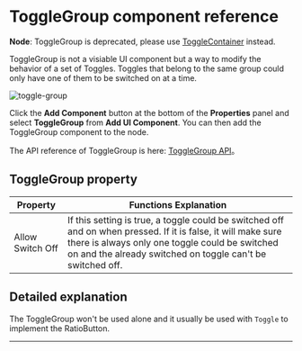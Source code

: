# ToggleGroup component reference

**Node**: ToggleGroup is deprecated, please use [ToggleContainer](toggleContainer.md) instead.

ToggleGroup is not a visiable UI component but a way to modify the behavior of a set of Toggles.
Toggles that belong to the same group could only have one of them to be switched on at a time.

![toggle-group](./toggle/toggle-group.png)

Click the **Add Component** button at the bottom of the **Properties** panel and select **ToggleGroup** from **Add UI Component**. You can then add the ToggleGroup component to the node.

The API reference of ToggleGroup is here: [ToggleGroup API](../../../api/en/classes/ToggleGroup.html)。

## ToggleGroup property

| Property       |   Functions Explanation
| -------------- | ----------- |
| Allow Switch Off | If this setting is true, a toggle could be switched off and on when pressed. If it is false, it will make sure there is always only one toggle could be switched on and the already switched on toggle can't be switched off.

## Detailed explanation

The ToggleGroup won't be used alone and it usually be used with `Toggle` to implement the RatioButton.

---
